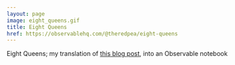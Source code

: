 ```yaml
---
layout: page
image: eight_queens.gif
title: Eight Queens
href: https://observablehq.com/@theredpea/eight-queens
---
```

Eight Queens; my translation of [this blog post](https://coolbutuseless.github.io/2020/11/02/8-queens-chess-problem/), into an Observable notebook  